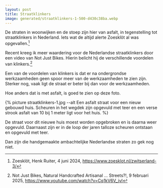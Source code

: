 ```yaml
---
layout: post
title: Straatklinkers
image: generated/straatklinkers-1-500-d430c38ba.webp
---
```


De straten in woonwijken en de stoep zijn hier van asfalt, in tegenstelling tot straatklinkers in Nederland. Iets wat de altijd alerte Zoesklöt al was opgevallen.[^1]

Recent kreeg ik meer waardering voor de Nederlandse straatklinkers door een video van Not Just Bikes. Hierin belicht hij de verschillende voordelen van klinkers.[^2]

Een van de voordelen van klinkers is dat er na ondergrondse werkzaamheden geen spoor meer van de werkzaamheden te zien zijn. Sterker nog, vaak ligt de straat er beter bij dan voor de werkzaamheden.

Hoe anders dat is met asfalt, is goed te zien op deze foto.

{% picture straatklinkers-1.jpg --alt Een asfalt straat voor een nieuw gebouwd huis. Scheuren in het wegdek zijn opgevuld met teer en een verse strook asfalt van 10 bij 1 meter ligt voor het huis. %}

De straat voor dit nieuwe huis moest worden opgebroken en is daarna weer opgevuld. Daarnaast zijn er in de loop der jaren talloze scheuren ontstaan en opgevuld met teer.

Dan zijn die handgemaakte ambachtelijke Nederlandse straten zo gek nog niet.

[^1]: Zoesklöt, Henk Ruiter, 4 juni 2024, <https://www.zoesklot.nl/zwitserland-3/>
[^2]: Not Just Bikes, Natural Handcrafted Artisanal ... Streets?!, 9 februari 2025, <https://www.youtube.com/watch?v=Cq1kV6V_jvI>
